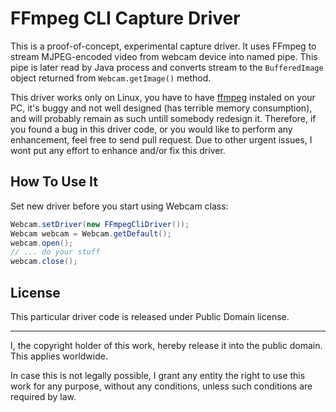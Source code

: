 # FFmpeg CLI Capture Driver

This is a proof-of-concept, experimental capture driver. It uses FFmpeg to 
stream MJPEG-encoded video from webcam device into named pipe. 
This pipe is later read by Java process and converts stream to the 
```BufferedImage``` object returned from ```Webcam.getImage()``` 
method. 

This driver works only on Linux, you have to have
[ffmpeg](http://linuxers.org/tutorial/how-install-ffmpeg-linux)
instaled on your PC, it's buggy and not well designed (has 
terrible memory consumption), and will probably remain as such 
untill somebody redesign it. Therefore, if you found a bug in this driver
code, or you would like to perform any enhancement, feel free to 
send pull request. Due to other urgent issues, I wont put any effort
to enhance and/or fix this driver.

## How To Use It

Set new driver before you start using Webcam class:

```java
Webcam.setDriver(new FFmpegCliDriver());
Webcam webcam = Webcam.getDefault();
webcam.open();
// ... do your stuff
webcam.close();
```

## License

This particular driver code is released under Public Domain license.

---

I, the copyright holder of this work, hereby release it into the
public domain. This applies worldwide.

In case this is not legally possible, I grant any entity the right
to use this work for any purpose, without any conditions, unless 
such conditions are required by law.

